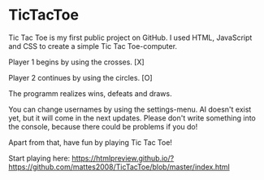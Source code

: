 # TicTacToe

Tic Tac Toe is my first public project on GitHub. I used HTML, JavaScript and CSS to create a simple Tic Tac Toe-computer.

Player 1 begins by using the crosses. [X]

Player 2 continues by using the circles. [O]

The programm realizes wins, defeats and draws.

You can change usernames by using the settings-menu. AI doesn't exist yet, but it will come in the next updates. Please don't write something into the console, because there could be problems if you do!

Apart from that, have fun by playing Tic Tac Toe!

Start playing here: https://htmlpreview.github.io/?https://github.com/mattes2008/TicTacToe/blob/master/index.html
